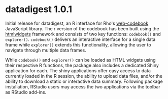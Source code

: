 # datadigest 1.0.1

Initial release for datadigest, an R interface for Rho's [web-codebook](https://github.com/RhoInc/web-codebook) JavaScript library. The r version of the codebook has been built using the [htmlwidgets](htmlwidgets.org) framework and consists of two key functions: ```codebook()``` and ```explorer()```.  ```codebook()``` delivers an interactive interface for a single data frame while ```explorer()``` extends this functionality, allowing the user to navigate through multiple data frames. 

While ```codebook()``` and ```explorer()``` can be loaded as HTML widgets using their respective R functions, the package also includes a dedicated Shiny application for each. The shiny applications offer easy access to data currently loaded in the R session, the ability to upload data files, and/or the ability to download a static or interactive data summary. Following package installation, RStudio users may access the two applications via the toolbar as RStudio add-ins.